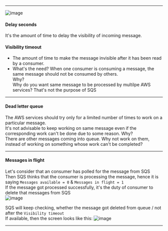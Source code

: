 ---------------------------------------------------------------------------------------------------------
![image](https://github.com/user-attachments/assets/cad126c4-8ee5-483d-9b29-966f65fc0577)

#### Delay seconds
It's the amount of time to delay the visibility of incoming message.

#### Visibility timeout
- The amount of time to make the message invisible after it has been read by a consumer.
- What's the need?
  When one consumer is consuming a message, the same message should not be consumed by others.</br>
  Why?</br>
  Why do you want same message to be processed by multilpe AWS services? That's not the purpose of SQS</br>

---------------------------------------------------------------------------------------------------------
#### Dead letter queue
The AWS services should try only for a limited number of times to work on a particular message.</br>
It's not advisable to keep working on same message even if the corresponding work can't be done due to some reason. Why?</br>
There are other messages coming into queue. Why not work on them, instead of working on something whose work can't be completed?

---------------------------------------------------------------------------------------------------------
#### Messages in flight
Let's consider that an consumer has polled for the message from SQS</br>
Then SQS thinks that the consumer is processing the message, hence it is saying `Messages available = 0` & `Messages in flight = 1`</br>
If the message got processed successfully, it's the duty of consumer to delete that messages from SQS</br>
![image](https://github.com/user-attachments/assets/b3ddecef-4ffe-4196-b460-0e8e479618e8)

SQS will keep checking, whether the message got deleted from queue / not after the `Visibility timeout`</br>
If available, then the screen looks like this:
![image](https://github.com/user-attachments/assets/f6105443-fa80-43d8-83f9-743b09d29a95)

---------------------------------------------------------------------------------------------------------
